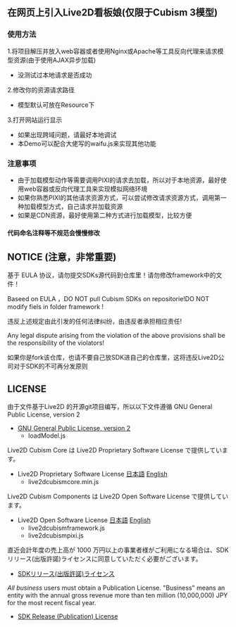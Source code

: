 
## 在网页上引入Live2D看板娘(仅限于Cubism 3模型)

### 使用方法

1.将项目解压并放入web容器或者使用Nginx或Apache等工具反向代理来请求模型资源(由于使用AJAX异步加载)
 - 没测试过本地请求是否成功
 
2.修改你的资源请求路径
 - 模型默认可放在Resource下
 
3.打开网站运行显示
 - 如果出现跨域问题，请最好本地调试
 - 本Demo可以配合大佬写的waifu.js来实现其他功能 

### 注意事项

 - 由于加载模型动作等需要调用PIXI的请求去加载，所以对于本地资源，最好使用web容器或反向代理工具来实现模拟网络环境
 - 如果你熟悉PIXI的其他请求资源方式，可以尝试修改请求资源方式，调用第一种加载模型方式，自己请求并加载资源
 - 如果是CDN资源，最好使用第二种方式进行加载模型，比较方便
 
#### 代码命名注释等不规范会慢慢修改

## NOTICE (注意，非常重要)

基于 EULA 协议，请勿提交SDKs源代码到仓库里！请勿修改framework中的文件！

Baseed on EULA ，DO NOT pull Cubism SDKs on repositorie!DO NOT modify fiels in folder framework !

违反上述规定由此引发的任何法律纠纷，由违反者承担相应责任!

Any legal dispute arising from the violation of the above provisions shall be the responsibility of the violators!

如果你是fork该仓库，也请不要自己放SDK进自己的仓库里，这将违反Live2D公司对于SDK的不可再分发原则

## LICENSE

由于文件基于Live2D 的开源git项目编写，所以以下文件遵循 GNU General Public License, version 2

- [GNU General Public License, version 2](https://www.gnu.org/licenses/old-licenses/gpl-2.0.html)
   - loadModel.js
   
Live2D Cubism Core は Live2D Proprietary Software License で提供しています。
 - Live2D Proprietary Software License 
[日本語](http://www.live2d.com/eula/live2d-proprietary-software-license-agreement_jp.html) 
[English](http://www.live2d.com/eula/live2d-proprietary-software-license-agreement_en.html) 
   - live2dcubismcore.min.js

Live2D Cubism Components は Live2D Open Software License で提供しています。
 - Live2D Open Software License 
[日本語](http://www.live2d.com/eula/live2d-open-software-license-agreement_jp.html) 
[English](http://www.live2d.com/eula/live2d-open-software-license-agreement_en.html) 
   - live2dcubismframework.js
   - live2dcubismpixi.js

直近会計年度の売上高が 1000 万円以上の事業者様がご利用になる場合は、SDKリリース(出版許諾)ライセンスに同意していただく必要がございます。 
- [SDKリリース(出版許諾)ライセンス](http://www.live2d.com/ja/products/releaselicense) 

*All business* users must obtain a Publication License. "Business" means an entity  with the annual gross revenue more than ten million (10,000,000) JPY for the most recent fiscal year.
- [SDK Release (Publication) License](http://www.live2d.com/en/products/releaselicense)

